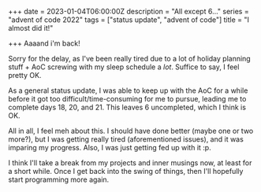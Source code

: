 +++
date = 2023-01-04T06:00:00Z
description = "All except 6..."
series = "advent of code 2022"
tags = ["status update", "advent of code"]
title = "I almost did it!"

+++
Aaaand i'm back!

Sorry for the delay, as I've been really tired due to a lot of holiday planning stuff + AoC screwing with my sleep schedule a _lot_. Suffice to say, I feel pretty OK.

As a general status update, I was able to keep up with the AoC for a while before it got too difficult/time-consuming for me to pursue, leading me to complete days 18, 20, and 21. This leaves 6 uncompleted, which I think is OK.

All in all, I feel meh about this. I should have done better (maybe one or two more?), but I was getting really tired (aforementioned issues), and it was imparing my progress. Also, I was just getting fed up with it :p.

I think I'll take a break from my projects and inner musings now, at least for a short while. Once I get back into the swing of things, then I'll hopefully start programming more again.
